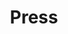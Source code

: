 ---
title: "Press" 
layout: "list-press"
ogTitle: "Patient Advocacy Suite | Healthcare Advocate Services | Unblock Health | Press"
ogDescription: "The first-in-class comprehensive digital healthcare suite of patient advocacy tools for patients and consumers who are determined to be empowered in their health care journey. Unblock Health is revolutionizing patient autonomy and healthcare consumerism."
ogImage: "/images/about/contentslider-1.jpg"
---